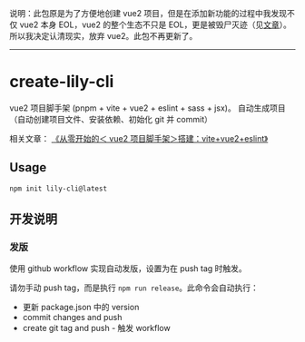 说明：此包原是为了方便地创建 vue2 项目，但是在添加新功能的过程中我发现不仅 vue2 本身 EOL，vue2 的整个生态不只是 EOL，更是被毁尸灭迹（见[文章](https://liuzx-emily.github.io/blog/#/post/9110fd9a-99f9-4fc2-a40a-ab96c590fa16)）。所以我决定认清现实，放弃 vue2。此包不再更新了。

---

# create-lily-cli

vue2 项目脚手架 (pnpm + vite + vue2 + eslint + sass + jsx)。
自动生成项目（自动创建项目文件、安装依赖、初始化 git 并 commit）

相关文章： [《从零开始的＜ vue2 项目脚手架＞搭建：vite+vue2+eslint》](https://liuzx-emily.github.io/blog/#/post/1ac6fb5e-1737-44a7-881e-31a35ba69e33)

## Usage

```bash
npm init lily-cli@latest
```

## 开发说明

### 发版

使用 github workflow 实现自动发版，设置为在 push tag 时触发。

请勿手动 push tag，而是执行 `npm run release`。此命令会自动执行：

- 更新 package.json 中的 version
- commit changes and push
- create git tag and push - 触发 workflow
